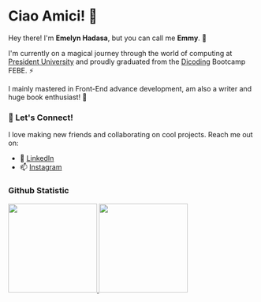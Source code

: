 # Ciao Amici! 🌺

Hey there! I'm **Emelyn Hadasa**, but you can call me **Emmy**. 🌱

I'm currently on a magical journey through the world of computing at [President University](https://president.ac.id/id/) and proudly graduated from the [Dicoding](https://www.dicoding.com/) Bootcamp FEBE. ⚡<br>

I mainly mastered in Front-End advance development, am also a writer and huge book enthusiast! 📖

### 🌟 Let's Connect!

I love making new friends and collaborating on cool projects. Reach me out on:

- 🔭 [LinkedIn](https://www.linkedin.com/in/emelyn-hadasa-887090214/)
- 📫 [Instagram](https://www.instagram.com/emilyhads/)

### Github Statistic
<p align="left">
<a href="https://github.com/penuliscode">
  <img height="180em" src="https://github-readme-stats-eight-theta.vercel.app/api?username=emelynhadasa&show_icons=true&theme=algolia&include_all_commits=true&count_private=true"/>
  <img height="180em" src="https://github-readme-stats-eight-theta.vercel.app/api/top-langs/?username=emelynhadasa&layout=compact&layout=compact&theme=algolia"/>
</a>
</p>
